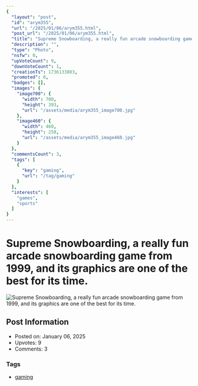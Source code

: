 ```yaml
---
{
  "layout": "post",
  "id": "arym355",
  "url": "/2025/01/06/arym355.html",
  "post_url": "/2025/01/06/arym355.html",
  "title": "Supreme Snowboarding, a really fun arcade snowboarding game from 1999, and its graphics are one of the best for its time.",
  "description": "",
  "type": "Photo",
  "nsfw": 0,
  "upVoteCount": 9,
  "downVoteCount": 1,
  "creationTs": 1736133803,
  "promoted": 0,
  "badges": [],
  "images": {
    "image700": {
      "width": 700,
      "height": 393,
      "url": "/assets/media/arym355_image700.jpg"
    },
    "image460": {
      "width": 460,
      "height": 258,
      "url": "/assets/media/arym355_image460.jpg"
    }
  },
  "commentsCount": 3,
  "tags": [
    {
      "key": "gaming",
      "url": "/tag/gaming"
    }
  ],
  "interests": [
    "games",
    "sports"
  ]
}
---
```


# Supreme Snowboarding, a really fun arcade snowboarding game from 1999, and its graphics are one of the best for its time.

![Supreme Snowboarding, a really fun arcade snowboarding game from 1999, and its graphics are one of the best for its time.](/assets/media/arym355_image700.jpg)

## Post Information

- Posted on: January 06, 2025
- Upvotes: 9
- Comments: 3

### Tags

- [gaming](/tag/gaming)

